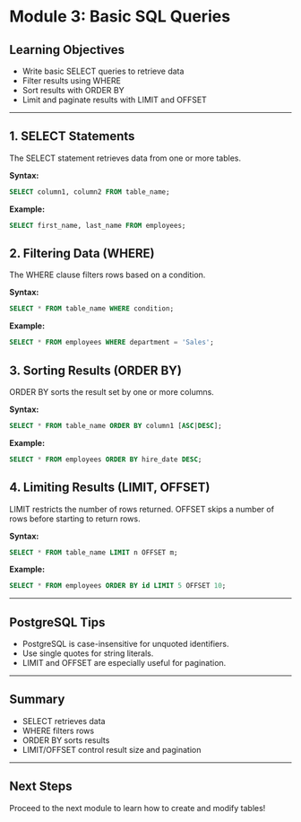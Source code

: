 # Module 3: Basic SQL Queries

## Learning Objectives
- Write basic SELECT queries to retrieve data
- Filter results using WHERE
- Sort results with ORDER BY
- Limit and paginate results with LIMIT and OFFSET

---

## 1. SELECT Statements
The SELECT statement retrieves data from one or more tables.

**Syntax:**
```sql
SELECT column1, column2 FROM table_name;
```

**Example:**
```sql
SELECT first_name, last_name FROM employees;
```

## 2. Filtering Data (WHERE)
The WHERE clause filters rows based on a condition.

**Syntax:**
```sql
SELECT * FROM table_name WHERE condition;
```

**Example:**
```sql
SELECT * FROM employees WHERE department = 'Sales';
```

## 3. Sorting Results (ORDER BY)
ORDER BY sorts the result set by one or more columns.

**Syntax:**
```sql
SELECT * FROM table_name ORDER BY column1 [ASC|DESC];
```

**Example:**
```sql
SELECT * FROM employees ORDER BY hire_date DESC;
```

## 4. Limiting Results (LIMIT, OFFSET)
LIMIT restricts the number of rows returned. OFFSET skips a number of rows before starting to return rows.

**Syntax:**
```sql
SELECT * FROM table_name LIMIT n OFFSET m;
```

**Example:**
```sql
SELECT * FROM employees ORDER BY id LIMIT 5 OFFSET 10;
```

---

## PostgreSQL Tips
- PostgreSQL is case-insensitive for unquoted identifiers.
- Use single quotes for string literals.
- LIMIT and OFFSET are especially useful for pagination.

---

## Summary
- SELECT retrieves data
- WHERE filters rows
- ORDER BY sorts results
- LIMIT/OFFSET control result size and pagination

---

## Next Steps
Proceed to the next module to learn how to create and modify tables!